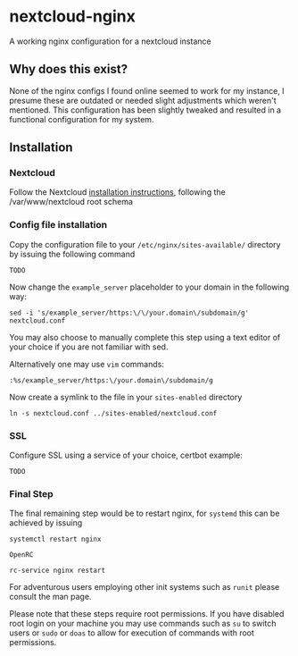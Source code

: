 # nextcloud-nginx
A working nginx configuration for a nextcloud instance

## Why does this exist?

None of the nginx configs I found online seemed to work for my instance, I presume these are outdated or needed slight adjustments which weren't mentioned.
This configuration has been slightly tweaked and resulted in a functional configuration for my system.

## Installation 

### Nextcloud 

Follow the Nextcloud [installation instructions](https://docs.nextcloud.com/server/latest/admin_manual/installation/example_ubuntu.html), following the /var/www/nextcloud root schema

### Config file installation 

Copy the configuration file to your `/etc/nginx/sites-available/` directory by issuing the following command

```console
TODO
```

Now change the `example_server` placeholder to your domain in the following way:

```console
sed -i 's/example_server/https:\/\/your.domain\/subdomain/g' nextcloud.conf
```

You may also choose to manually complete this step using a text editor of your choice if you are not familiar with sed.

Alternatively one may use `vim` commands:

```console
:%s/example_server/https:\/your.domain\/subdomain/g
```

Now create a symlink to the file in your `sites-enabled` directory

```console
ln -s nextcloud.conf ../sites-enabled/nextcloud.conf
``` 

### SSL

Configure SSL using a service of your choice, certbot example:

```console
TODO 
```

### Final Step

The final remaining step would be to restart nginx, for `systemd` this can be achieved by issuing 

```console
systemctl restart nginx
```

`OpenRC`

```console
rc-service nginx restart
```

For adventurous users employing other init systems such as `runit` please consult the man page.

Please note that these steps require root permissions. If you have disabled root login on your machine you may use commands such as `su` to switch users or `sudo` or `doas` to allow for execution of commands with root permissions.
